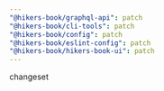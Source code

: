 ```yaml
---
"@hikers-book/graphql-api": patch
"@hikers-book/cli-tools": patch
"@hikers-book/config": patch
"@hikers-book/eslint-config": patch
"@hikers-book/hikers-book-ui": patch
---
```


changeset
